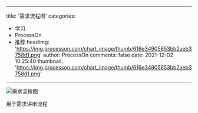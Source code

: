 
---
title: '需求流程图'
categories: 
 - 学习
 - ProcessOn
 - 推荐
headimg: 'https://img.processon.com/chart_image/thumb/616e34905653bb2aeb3758d1.png'
author: ProcessOn
comments: false
date: 2021-12-02 10:25:40
thumbnail: 'https://img.processon.com/chart_image/thumb/616e34905653bb2aeb3758d1.png'
---

<div>   
<img class="thumb" alt="需求流程图" src="https://img.processon.com/chart_image/thumb/616e34905653bb2aeb3758d1.png" referrerpolicy="no-referrer">
<p>用于需求评审流程</p>  
</div>
            